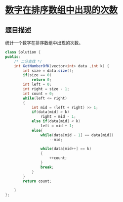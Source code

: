 # [数字在排序数组中出现的次数](https://www.nowcoder.com/practice/70610bf967994b22bb1c26f9ae901fa2?tpId=13&tqId=11190&tPage=2&rp=2&ru=/ta/coding-interviews&qru=/ta/coding-interviews/question-ranking)

## 题目描述

统计一个数字在排序数组中出现的次数。



```java
class Solution {
public:
    /* 二分查找 */
    int GetNumberOfK(vector<int> data ,int k) {
        int size = data.size();
        if(size == 0)
            return 0;
        int left = 0;
        int right = size - 1;
        int count = 0;
        while(left <= right)
        {
            int mid = (left + right) >> 1;
            if(data[mid] > k)
                right = mid - 1;
            else if(data[mid] < k)
                left = mid + 1;
            else{
                while(data[mid - 1] == data[mid])
                    --mid;
                
                while(data[mid++] == k)
                {
                    ++count;
                }
                break;
            }
        }
        return count;
        
    }
};
```

